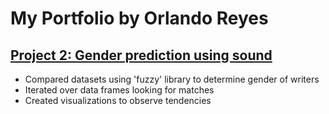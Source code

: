 # My Portfolio by Orlando Reyes

## [Project 2: Gender prediction using sound](https://github.com/roccojustice/Project2_Gender-prediction-using-sound)
* Compared datasets using 'fuzzy' library to determine gender of writers
* Iterated over data frames looking for matches
* Created visualizations to observe tendencies

[](https://github.com/roccojustice/roccojustice.github.io/blob/master/images/fuzzy.jpg)
[](https://github.com/roccojustice/roccojustice.github.io/blob/master/images/final%20graph.png)
